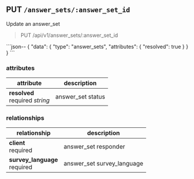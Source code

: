 ## PUT `/answer_sets/:answer_set_id`

Update an answer_set

<blockquote class="lang-specific"><p>PUT /api/v1/answer_sets/:answer_set_id</p></blockquote>
```json--
{
  "data": {
    "type": "answer_sets",
    "attributes": {
        "resolved": true
    }
  }
}
```

### attributes

attribute          | description
------------- | -------------
__resolved__<br>required _string_ | answer_set status


### relationships

relationship          | description
------------------------------ | -------------
__client__<br>required | answer_set responder
__survey_language__<br>required  | answer_set survey_language